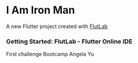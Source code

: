 # I Am Iron Man

A new Flutter project created with [FlutLab](https://flutlab.io)

### Getting Started: FlutLab - Flutter Online IDE

First challenge Bootcamp Angela Yu

